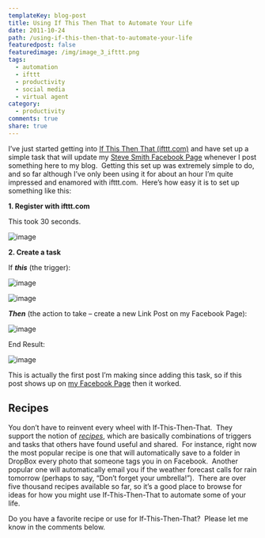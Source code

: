 ```yaml
---
templateKey: blog-post
title: Using If This Then That to Automate Your Life
date: 2011-10-24
path: /using-if-this-then-that-to-automate-your-life
featuredpost: false
featuredimage: /img/image_3_ifttt.png
tags:
  - automation
  - ifttt
  - productivity
  - social media
  - virtual agent
category:
  - productivity
comments: true
share: true
---
```


I’ve just started getting into [If This Then That (ifttt.com)](http://ifttt.com) and have set up a simple task that will update my [Steve Smith Facebook Page](https://www.facebook.com/StevenAndrewSmith) whenever I post something here to my blog.  Getting this set up was extremely simple to do, and so far although I’ve only been using it for about an hour I’m quite impressed and enamored with ifttt.com.  Here’s how easy it is to set up something like this:

**1\. Register with ifttt.com**

This took 30 seconds.

![image](/img/image_15_ifttt.png "image")

**2\. Create a task**

If **_this_** (the trigger):

![image](/img/image_3_ifttt.png "image")

![image](/img/image_6_ifttt.png "image")

**_Then_** (the action to take – create a new Link Post on my Facebook Page):

![image](/img/image_9_ifttt.png "image")

End Result:

![image](/img/image_12_ifttt.png "image")

This is actually the first post I’m making since adding this task, so if this post shows up on [my Facebook Page](https://www.facebook.com/StevenAndrewSmith) then it worked.

## Recipes

You don’t have to reinvent every wheel with If-This-Then-That.  They support the notion of _[recipes](http://ifttt.com/recipes)_, which are basically combinations of triggers and tasks that others have found useful and shared.  For instance, right now the most popular recipe is one that will automatically save to a folder in DropBox every photo that someone tags you in on Facebook.  Another popular one will automatically email you if the weather forecast calls for rain tomorrow (perhaps to say, “Don’t forget your umbrella!”).  There are over five thousand recipes available so far, so it’s a good place to browse for ideas for how you might use If-This-Then-That to automate some of your life.

Do you have a favorite recipe or use for If-This-Then-That?  Please let me know in the comments below.
